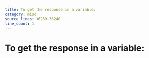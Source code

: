 ```yaml
---
title: To get the response in a variable:
category: misc
source_lines: 36239-36240
line_count: 1
---
```


# To get the response in a variable:
